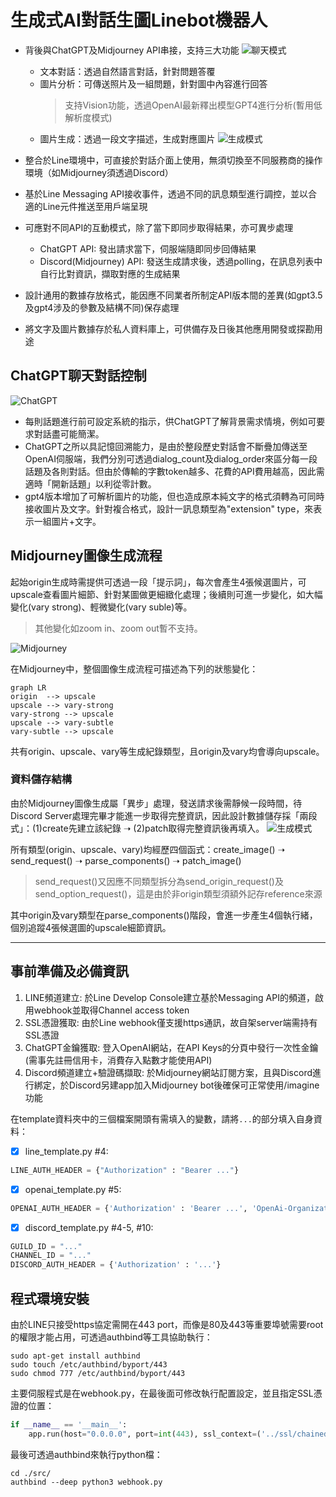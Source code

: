 # 生成式AI對話生圖Linebot機器人

- 背後與ChatGPT及Midjourney API串接，支持三大功能
	 ![聊天模式](https://219.69.20.132/static/chat_mode.png)
	- 文本對話：透過自然語言對話，針對問題答覆
	- 圖片分析：可傳送照片及一組問題，針對圖中內容進行回答
		> 支持Vision功能，透過OpenAI最新釋出模型GPT4進行分析(暫用低解析度模式)
	- 圖片生成：透過一段文字描述，生成對應圖片
   	![生成模式](https://219.69.20.132/static/generation_mode2.png)

- 整合於Line環境中，可直接於對話介面上使用，無須切換至不同服務商的操作環境（如Midjourney須透過Discord）
- 基於Line Messaging API接收事件，透過不同的訊息類型進行調控，並以合適的Line元件推送至用戶端呈現
- 可應對不同API的互動模式，除了當下即同步取得結果，亦可異步處理
    - ChatGPT API: 發出請求當下，伺服端隨即同步回傳結果
    - Discord(Midjourney) API: 發送生成請求後，透過polling，在訊息列表中自行比對資訊，擷取對應的生成結果
- 設計通用的數據存放格式，能因應不同業者所制定API版本間的差異(如gpt3.5及gpt4涉及的參數及結構不同)保存處理
- 將文字及圖片數據存於私人資料庫上，可供備存及日後其他應用開發或探勘用途


## ChatGPT聊天對話控制
![ChatGPT](https://219.69.20.132/static/chatgpt.png)

- 每則話題進行前可設定系統的指示，供ChatGPT了解背景需求情境，例如可要求對話盡可能簡潔。
- ChatGPT之所以具記憶回溯能力，是由於整段歷史對話會不斷疊加傳送至OpenAI伺服端，我們分別可透過dialog_count及dialog_order來區分每一段話題及各則對話。但由於傳輸的字數token越多、花費的API費用越高，因此需適時「開新話題」以利從零計數。
- gpt4版本增加了可解析圖片的功能，但也造成原本純文字的格式須轉為可同時接收圖片及文字。針對複合格式，設計一訊息類型為"extension" type，來表示一組圖片+文字。


## Midjourney圖像生成流程

起始origin生成時需提供可透過一段「提示詞」，每次會產生4張候選圖片，可upscale查看圖片細節、針對某圖做更細緻化處理；後續則可進一步變化，如大幅變化(vary strong)、輕微變化(vary suble)等。
> 其他變化如zoom in、zoom out暫不支持。


![Midjourney](https://219.69.20.132/static/midjourney.png)


在Midjourney中，整個圖像生成流程可描述為下列的狀態變化：
```mermaid
graph LR
origin  --> upscale
upscale --> vary-strong
vary-strong --> upscale
upscale --> vary-subtle
vary-subtle --> upscale
```
共有origin、upscale、vary等生成紀錄類型，且origin及vary均會導向upscale。


### 資料儲存結構
由於Midjourney圖像生成屬「異步」處理，發送請求後需靜候一段時間，待Discord Server處理完畢才能進一步取得完整資訊，因此設計數據儲存採「兩段式」：(1)create先建立該紀錄 ➝ (2)patch取得完整資訊後再填入。
![生成模式](https://219.69.20.132/static/discord.png)

所有類型(origin、upscale、vary)均經歷四個函式：create_image() ➝ send_request() ➝ parse_components() ➝ patch_image()
> send_request()又因應不同類型拆分為send_origin_request()及send_option_request()，這是由於非origin類型須額外記存reference來源

其中origin及vary類型在parse_components()階段，會進一步產生4個執行緒，個別追蹤4張候選圖的upscale細節資訊。

---

## 事前準備及必備資訊
1. LINE頻道建立: 於Line Develop Console建立基於Messaging API的頻道，啟用webhook並取得Channel access token
2. SSL憑證獲取: 由於Line webhook僅支援https通訊，故自架server端需持有SSL憑證
3. ChatGPT金鑰獲取: 登入OpenAI網站，在API Keys的分頁中發行一次性金鑰(需事先註冊信用卡，消費存入點數才能使用API)
4. Discord頻道建立+驗證碼擷取: 於Midjourney網站訂閱方案，且與Discord進行綁定，於Discord另建app加入Midjourney bot後確保可正常使用/imagine功能

在template資料夾中的三個檔案開頭有需填入的變數，請將`...`的部分填入自身資料：

- [X] line_template.py #4:
```python
LINE_AUTH_HEADER = {"Authorization" : "Bearer ..."}
```

- [X] openai_template.py #5:
```python
OPENAI_AUTH_HEADER = {'Authorization' : 'Bearer ...', 'OpenAi-Organization' : '...'}
```

- [X] discord_template.py #4-5, #10:
```python
GUILD_ID = "..."
CHANNEL_ID = "..."
DISCORD_AUTH_HEADER = {'Authorization' : '...'}
```

## 程式環境安裝

由於LINE只接受https協定需開在443 port，而像是80及443等重要埠號需要root的權限才能占用，可透過authbind等工具協助執行：
```
sudo apt-get install authbind
sudo touch /etc/authbind/byport/443
sudo chmod 777 /etc/authbind/byport/443
```

主要伺服程式是在webhook.py，在最後面可修改執行配置設定，並且指定SSL憑證的位置：
```python
if __name__ == '__main__':
    app.run(host="0.0.0.0", port=int(443), ssl_context=('../ssl/chained.crt', '../ssl/private.key'), debug=True, threaded=True)
```

最後可透過authbind來執行python檔：
```
cd ./src/
authbind --deep python3 webhook.py
```
